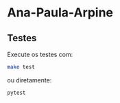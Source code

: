 # Ana-Paula-Arpine

## Testes

Execute os testes com:

```bash
make test
```

ou diretamente:

```bash
pytest
```

